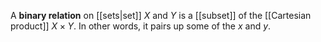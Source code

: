 A **binary relation** on [[sets|set]] $X$ and $Y$ is a [[subset]] of the [[Cartesian product]] $X \times Y$. In other words, it pairs up some of the $x$ and $y$.